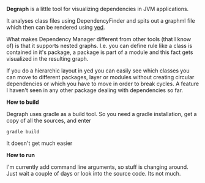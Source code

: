 **Degraph** is a little tool for visualizing dependencies in JVM applications.

It analyses class files using DependencyFinder and spits out a graphml file which then can be rendered using [yed](http://www.yworks.com/en/products_yed_about.html).

What makes Dependency Manager different from other tools (that I know of) is that it 
supports nested graphs. I.e. you can define rule like a class is contained in it's package, 
a package is part of a module and this fact gets visualized in the resulting graph. 

If you do a hierarchic layout in yed you can easily see which classes you can move 
to different packages, layer or modules without creating circular dependencies or 
which you have to move in order to break cycles. 
A feature I haven't seen in any other package dealing with dependencies so far.

**How to build**

Degraph uses gradle as a build tool. So you need a gradle installation, get a copy of all the sources, and enter

    gradle build
    
It doesn't get much easier

**How to run**

I'm currently add command line arguments, so stuff is changing around. Just wait a couple of days or look into the source code. Its not much.